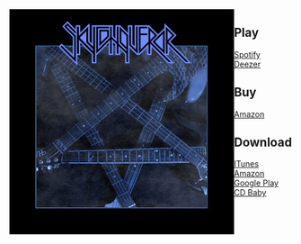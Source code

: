 <img style="float: left;" src="img/cover.jpg" title="Under The Pentagram"/>

<i class="fa fa-play-circle" title="Play"></i> Play
---

<a href="https://play.spotify.com/album/7jjmiUY3hJk31lQ6Hvqdln" title="Spotify"><i
            class="fa fa-spotify"></i> Spotify</a>  
<a href="http://www.deezer.com/album/8449839">Deezer</a>

<i class="fa fa-shopping-cart" title="Buy"></i> Buy
---

<a href="http://www.amazon.de/Under-Pentagram-Skyconqueror/dp/B00KXJD3P2/ref=sr_1_1?s=music&ie=UTF8&qid=1404271496&sr=1-1"
        >Amazon</a>

<i class="fa fa-download" title="Download"></i> Download
---

<a href="https://itunes.apple.com/en/album/under-the-pentagram/id891718846">ITunes</a>  
<a href="http://www.amazon.com/Under-Pentagram-Skyconqueror/dp/B00LH9XAQO">Amazon</a>  
    <a href="https://play.google.com/store/music/album/Skyconqueror_Under_the_Pentagram?id=B2lbaevoc2ieremlcydapcxcwsu"
    >Google Play</a>  
<a href="http://www.cdbaby.com/cd/skyconqueror">CD Baby</a>